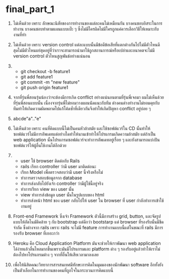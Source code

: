 # final_part_1
1. ไม่เห็นด้วย เพราะ ลักษณะนิสัยของการทำงานของแต่ละคนไม่เหมือนกัน บางคนชอบอิสระในการทำงาน บางคนชอบทำตามแผนแบบเป๊ะ ๆ ซึ่งไม่มีใครผิดไม่มีใครถูกแค่ควรเลือกวิธีให้เหมาะกับงานที่ทำ

2. ไม่เห็นด้วย เพราะ version control แต่ละแบบนั้นมีข้อดีข้อเสียที่แตกต่างกันไปไม่มีตัวไหนดีสุดไม่มีตัวไหนแย่สุดอยู่ที่ว่าเราจะสามารถนำมาใช้ถูกสถานการณ์หรือเปล่าและอนาคตจะไม่มี version control ตัวไหนสูญพันธ์อย่างแน่นอน

3. - git checkout -b feature1
   - git add feature1
   - git commit -m "new feature"
   - git push origin feature1

4. จากที่รุ่นพี่สอนรุ่นน้องว่าจะต้องมีการเกิด conflict อย่างแน่นอนตามที่รุ่นพี่เจอมา ผมไม่เห็นด้วยที่รุ่นพี่สอนแบบนั้น เนื่องจากรุ่นพี่ไม่ยอมวางแผนนัดแนะกับทีม ต่างคนต่างทำงานไม่ยอมคุยกับทีมทำให้เกิดความผิดพลาดไปแก้โค้ดซ้ำที่เดียวกันจึงทำให้เกิดปัญหา conflict อยู่บ่อย ๆ

5. abcde"a".."e"

6. ไม่เห็นด้วย เพราะ คนที่คิดแบบนี้ไม่เป็นคนหัวล้าสมัย และใช้ซอฟต์แวร์ใน CD นั้นทำให้ซอฟต์แวร์ไม่มีการอัพเดทแต่อย่างใดทำให้นานเข้าทำให้โปรแกรมเกิดความล้าสมัย แต่ถ้าเป็น web application นั้นโปรแกรมซอฟต์แวร์จะทำการอัพเดทอยู่เรื่อย ๆ และยังสามารถแบ่งปันซอฟต์แวร์ให้ผู้อื่นใช้งานได้อีกด้วย



7. - user ใช้ browser ติดต่อกับ Rails
   - rails เรียก controller ว่ามี user มาติดต่อนะ 
   - เรียก Model เพื่อตรวจสอบว่ามี user นี้จริงหรือไม่
   - ทำการตรวจสอบข้อมูลจาก database
   - ทำการส่งกลับไปยังเจ้า controller ว่ามีผู้ใช้นี้อยู่จริง
   - ทำการเรียก view ของ user นั้น
   - view ทำการส่งข้อมูล user นั้นในรูปแบบของ html
   - ทำการส่งหน้า html ของ user กลับไปให้ user ใน browser ที่ user กำลังทำการเข้าใช้งานอยู่
  
8. Front-end Framework ซึ่งเจ้า Framework ตัวนี้มีการสร้าง grid, button, และจัดรูปแบบให้อัตโนมัติคล้าย ๆ กับ bootstrap แต่ดีกว่า bootstarp แต่ browser ที่รองรับนั้นมีขีดจำกัด ซึ่งต่างจาก rails เพราะ rails จะไม่มี feature การทำงานแบบนี้แต่ในขณะที่ rails มีการรองรับ browser ที่เยอะกว่า

9. Heroku คือ Cloud Application Platform มันจะช่วยให้เราพัฒนา web application ได้ง่ายแล้วลื่นไหลมากขึ้นเพราะมันมีโปรแกรมและ platform ต่าง ๆ รองรับอยู่แล้วทำให้เราไม่ต้องไปหาโปรแกรมต่าง ๆ จากที่อื่นให้เสียเวลามาลงเลย

10. เพื่อให้นิสิตคณะวิทยาการสารสนเทศมีทักษะการคิดในมุมมองของนักพัฒนา software อีกทั้งยังเป็นตัวเลือกในการทำงานของคนที่ถูกใจในกระบวนการคิดแบบนี้
